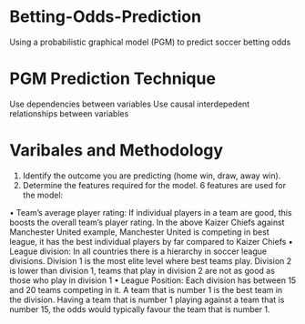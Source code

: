 # Betting-Odds-Prediction
Using a probabilistic graphical model (PGM) to predict soccer betting odds 

# PGM Prediction Technique
Use dependencies between variables
Use causal interdepedent relationships between variables

# Varibales and Methodology

1. Identify the outcome you are predicting (home win,
draw, away win).
2. Determine the features required for the model. 6 features
are used for the model:

• Team’s average player rating: If individual players in
a team are good, this boosts the overall team’s player
rating. In the above Kaizer Chiefs against Manchester
United example, Manchester United is competing in best
league, it has the best individual players by far compared
to Kaizer Chiefs
• League division: In all countries there is a hierarchy in
soccer league divisions. Division 1 is the most elite level
where best teams play. Division 2 is lower than division
1, teams that play in division 2 are not as good as those
who play in division 1
• League Position: Each division has between 15 and 20
teams competing in it. A team that is number 1 is the
best team in the division. Having a team that is number
1 playing against a team that is number 15, the odds
would typically favour the team that is number 1.
